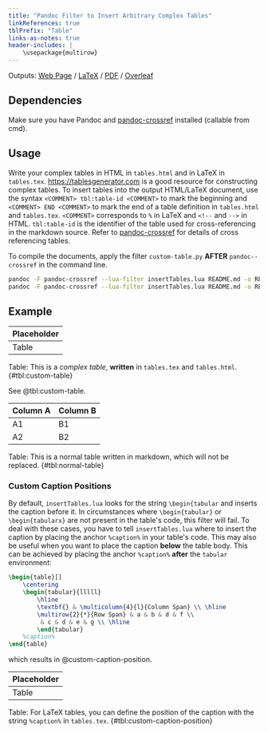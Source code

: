 ```yaml
---
title: "Pandoc Filter to Insert Arbitrary Complex Tables"
linkReferences: true
tblPrefix: "Table"
links-as-notes: true
header-includes: |
    \usepackage{multirow}
---
```


Outputs: 
[Web Page](https://yongfu.name/pandoc-filter/) /
[LaTeX](https://yongfu.name/pandoc-filter/README.tex) /
[PDF](https://yongfu.name/pandoc-filter/README.pdf) /
[Overleaf](https://www.overleaf.com/docs?snip_uri=https://yongfu.name/pandoc-filter/README.tex&engine=xelatex)


## Dependencies

Make sure you have Pandoc and [pandoc-crossref][crossref] installed (callable from cmd).

[crossref]: https://github.com/lierdakil/pandoc-crossref


## Usage

Write your complex tables in HTML in `tables.html` and in LaTeX in `tables.tex`.
<https://tablesgenerator.com> is a good resource for constructing complex tables.
To insert tables into the output HTML/LaTeX document, 
use the syntax `<COMMENT> tbl:table-id <COMMENT>` to mark the beginning and
`<COMMENT> END <COMMENT>` to mark the end of a table definition in `tables.html` and `tables.tex`.
`<COMMENT>` corresponds to `%` in LaTeX and `<!--` and `-->` in HTML. 
`tbl:table-id` is the identifier of the table used for cross-referencing in the markdown source. 
Refer to [pandoc-crossref][crossref] for details of cross referencing tables.

To compile the documents, apply the filter `custom-table.py` **AFTER** `pandoc--crossref` in the command line.

```bash
pandoc -F pandoc-crossref --lua-filter insertTables.lua README.md -o README.tex
pandoc -F pandoc-crossref --lua-filter insertTables.lua README.md -o README.html
```


## Example

| Placeholder |
|-------------|
| Table       |

Table: This is a _complex table_, **written** in `tables.tex` and `tables.html`. {#tbl:custom-table}

See @tbl:custom-table.


Column A | Column B
---------|---------
A1       | B1
A2       | B2

Table: This is a normal table written in markdown, which will not be replaced. {#tbl:normal-table}


### Custom Caption Positions

By default, `insertTables.lua` looks for the string `\begin{tabular` and inserts the caption before it. In circumstances where `\begin{tabular}` or `\begin{tabularx}` are not present in the table's code, this filter will fail. To deal with these cases, you have to tell `insertTables.lua` where to insert the caption by placing the anchor `%caption%` in your table's code. This may also be useful when you want to place the caption **below** the table body. This can be achieved by placing the anchor `%caption%` **after** the `tabular` environment:

```latex
\begin{table}[]
    \centering
    \begin{tabular}{lllll}
        \hline
        \textbf{} & \multicolumn{4}{l}{Column Span} \\ \hline
        \multirow{2}{*}{Row Span} & a & b & d & f \\
         & c & d & e & g \\ \hline
        \end{tabular}
    %caption%
\end{table}
```

which results in @custom-caption-position.

| Placeholder |
|-------------|
| Table       |

Table: For LaTeX tables, you can define the position of the caption with the string `%caption%` in `tables.tex`. {#tbl:custom-caption-position}


